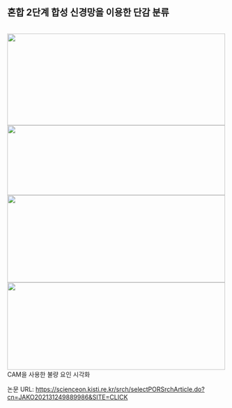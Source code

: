 <h2> 혼합 2단계 합성 신경망을 이용한 단감 분류 </h2>
<br/>

<img src="https://user-images.githubusercontent.com/39451858/206478069-f5867bfb-4814-4a6c-86c5-86e09ba3b17c.png"  width="500" height="210"/>
<img src="https://user-images.githubusercontent.com/39451858/206478074-6b6b57d4-1f75-44ee-9de5-da8a09a416c9.png"  width="500" height="160"/>
<img src="https://user-images.githubusercontent.com/39451858/206478065-1cf06e3d-89bb-4bc1-a8f9-d83a5d2a0d88.png"  width="500" height="200"/>
<br/>
<img src="https://user-images.githubusercontent.com/39451858/206478082-bbd61ba7-3b6b-4745-a3ad-7829705eb226.png"  width="500" height="200"/>
CAM을 사용한 불량 요인 시각화

논문 URL: https://scienceon.kisti.re.kr/srch/selectPORSrchArticle.do?cn=JAKO202131249889986&SITE=CLICK
